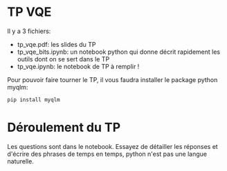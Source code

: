 # TP VQE

Il y a 3 fichiers:
- tp_vqe.pdf: les slides du TP
- tp_vqe_bits.ipynb: un notebook python qui donne décrit rapidement les outils dont on se sert dans le TP
- tp_vqe.ipynb: le notebook de TP à remplir !

Pour pouvoir faire tourner le TP, il vous faudra installer le package python myqlm:

```bash
pip install myqlm
```

# Déroulement du TP

Les questions sont dans le notebook. Essayez de détailler les réponses et d'écrire des phrases de temps en temps, 
python n'est pas une langue naturelle.
